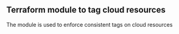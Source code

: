 ## Terraform module to tag cloud resources

The module is used to enforce consistent tags on cloud resources


